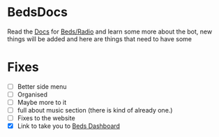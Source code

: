 # BedsDocs

Read the [Docs](https://www.bedsdoc.cf/) for [Beds/Radio](https://www.bedsdash.cf/) and learn some more about the bot, new things will be added and here are things that need to have some

# Fixes

- [ ] Better side menu
- [ ] Organised
- [ ] Maybe more to it
- [ ] full about music section (there is kind of already one.)
- [ ] Fixes to the website
- [x] Link to take you to [Beds Dashboard](https://www.bedsdash.cf/) 
